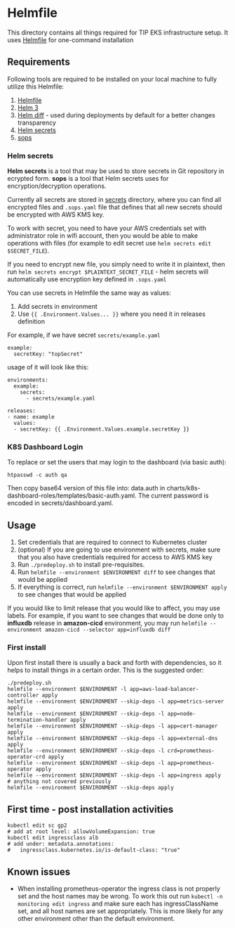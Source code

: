 # Helmfile

This directory contains all things required for TIP EKS infrastructure setup. It uses [Helmfile](https://github.com/roboll/helmfile) for one-command installation

## Requirements

Following tools are required to be installed on your local machine to fully utilize this Helmfile:

1. [Helmfile](https://github.com/roboll/helmfile)
2. [Helm 3](https://helm.sh/docs/intro/install/)
3. [Helm diff](https://github.com/databus23/helm-diff) - used during deployments by default for a better changes transparency
4. [Helm secrets](https://github.com/jkroepke/helm-secrets)
5. [sops](https://github.com/mozilla/sops)

### Helm secrets

**Helm secrets** is a tool that may be used to store secrets in Git repository in ecrypted form. **sops** is a tool that Helm secrets uses for encryption/decryption operations.

Currently all secrets are stored in [secrets](./secrets) directory, where you can find all encrypted files and `.sops.yaml` file that defines that all new secrets should be encrypted with AWS KMS key.

To work with secret, you need to have your AWS credentials set with administrator role in wifi account, then you would be able to make operations with files (for example to edit secret use `helm secrets edit $SECRET_FILE`).

If you need to encrypt new file, you simply need to write it in plaintext, then run `helm secrets encrypt $PLAINTEXT_SECRET_FILE` - helm secrets will automatically use encryption key defined in `.sops.yaml`

You can use secrets in Helmfile the same way as values:

1. Add secrets in environment
2. Use `{{ .Environment.Values... }}` where you need it in releases definition

For example, if we have secret `secrets/example.yaml`

```
example:
  secretKey: "topSecret"
```

usage of it will look like this:

```
environments:
  example:
    secrets:
      - secrets/example.yaml

releases:
- name: example
  values:
  - secretKey: {{ .Environment.Values.example.secretKey }}
```

### K8S Dashboard Login

To replace or set the users that may login to the dashboard (via basic auth):

```
htpasswd -c auth qa
```
Then copy base64 version of this file into: data.auth in charts/k8s-dashboard-roles/templates/basic-auth.yaml.
The current password is encoded in secrets/dashboard.yaml.


## Usage

1. Set credentials that are required to connect to Kubernetes cluster
2. (optional) If you are going to use environment with secrets, make sure that you also have credentials required for access to AWS KMS key
3. Run `./predeploy.sh` to install pre-requisites.
4. Run `helmfile --environment $ENVIRONMENT diff` to see changes that would be applied
5. If everything is correct, run `helmfile --environment $ENVIRONMENT apply` to see changes that would be applied

If you would like to limit release that you would like to affect, you may use labels. For example, if you want to see changes that would be done only to **influxdb** release in **amazon-cicd** environment, you may run `helmfile --environment amazon-cicd --selector app=influxdb diff`

### First install

Upon first install there is usually a back and forth with dependencies, so it helps to install
things in a certain order. This is the suggested order:

```
./predeploy.sh
helmfile --environment $ENVIRONMENT -l app=aws-load-balancer-controller apply
helmfile --environment $ENVIRONMENT --skip-deps -l app=metrics-server apply
helmfile --environment $ENVIRONMENT --skip-deps -l app=node-termination-handler apply
helmfile --environment $ENVIRONMENT --skip-deps -l app=cert-manager apply
helmfile --environment $ENVIRONMENT --skip-deps -l app=external-dns apply
helmfile --environment $ENVIRONMENT --skip-deps -l crd=prometheus-operator-crd apply
helmfile --environment $ENVIRONMENT --skip-deps -l app=prometheus-operator apply
helmfile --environment $ENVIRONMENT --skip-deps -l app=ingress apply
# anything not covered previously
helmfile --environment $ENVIRONMENT --skip-deps apply
```

## First time - post installation activities

```
kubectl edit sc gp2
# add at root level: allowVolumeExpansion: true
kubectl edit ingressclass alb
# add under: metadata.annotations:
#   ingressclass.kubernetes.io/is-default-class: "true"
```

## Known issues

- When installing prometheus-operator the ingress class is not properly set and the host names may be wrong. To work this out run `kubectl -n monitoring edit ingress` and make sure each has ingressClassName set, and all host names are set appropriately. This is more likely for any other environment other than the default environment.
